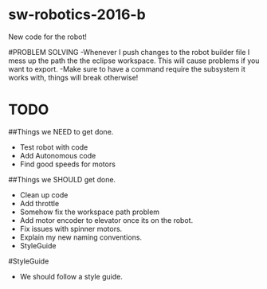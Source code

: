 # sw-robotics-2016-b
New code for the robot!

#PROBLEM SOLVING
-Whenever I push changes to the robot builder file I mess up the path the the eclipse workspace. This will cause problems if you want to export.
-Make sure to have a command require the subsystem it works with, things will break otherwise!

# TODO

##Things we NEED to get done.
- Test robot with code
- Add Autonomous code
- Find good speeds for motors

##Things we SHOULD get done.
- Clean up code
- Add throttle
- Somehow fix the workspace path problem
- Add motor encoder to elevator once its on the robot.
- Fix issues with spinner motors.
- Explain my new naming conventions.
- StyleGuide


#StyleGuide
- We should follow a style guide.


